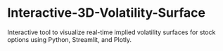 # Interactive-3D-Volatility-Surface
Interactive tool to visualize real-time implied volatility surfaces for stock options using Python, Streamlit, and Plotly.
